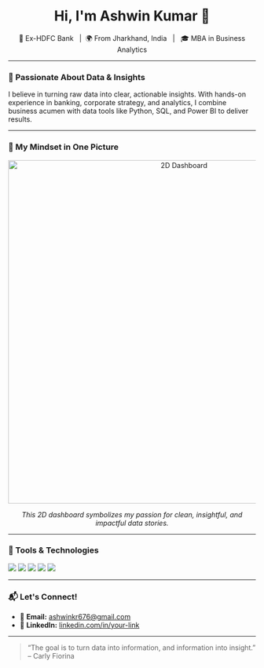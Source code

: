 <h1 align="center">Hi, I'm Ashwin Kumar 👋</h1>

<p align="center">
  💼 Ex-HDFC Bank &nbsp; | &nbsp;🌍 From Jharkhand, India &nbsp; | &nbsp; 🎓 MBA in Business Analytics 
</p>

---

### 🚀 Passionate About Data & Insights

I believe in turning raw data into clear, actionable insights. With hands-on experience in banking, corporate strategy, and analytics, I combine business acumen with data tools like Python, SQL, and Power BI to deliver results.

---

### 🧠 My Mindset in One Picture

<p align="center">
  <img src="https://github.com/ashwinkumar/ashwinkumar/blob/main/images/2d-dashboard.png" alt="2D Dashboard" width="700"/>
</p>

<p align="center"><i>This 2D dashboard symbolizes my passion for clean, insightful, and impactful data stories.</i></p>



---

### 🔧 Tools & Technologies

<p align="left">
  <img src="https://img.shields.io/badge/Python-blue?logo=python&logoColor=white" />
  <img src="https://img.shields.io/badge/SQL-darkblue?logo=mysql&logoColor=white" />
  <img src="https://img.shields.io/badge/Power BI-yellow?logo=powerbi&logoColor=black" />
  <img src="https://img.shields.io/badge/Excel-green?logo=microsoft-excel&logoColor=white" />
  <img src="https://img.shields.io/badge/Tableau-purple?logo=tableau&logoColor=white" />
</p>

---

### 📬 Let's Connect!



- 📧 **Email:** ashwinkr676@gmail.com 
- 🔗 **LinkedIn:** [linkedin.com/in/your-link](https://www.linkedin.com/in/ashwin-kumar-9449b0164/)  
---

> “The goal is to turn data into information, and information into insight.” – Carly Fiorina

